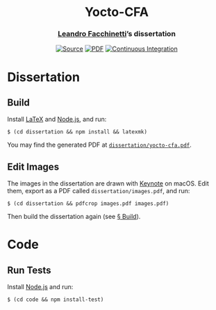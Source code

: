 <h1 align="center">Yocto-CFA</h1>
<h3 align="center"><a href="https://www.leafac.com">Leandro Facchinetti</a>’s dissertation</h3>
<p align="center">
<a href="https://github.com/leafac/yocto-cfa"><img alt="Source" src="https://img.shields.io/badge/Source---" /></a>
<a href="dissertation/yocto-cfa.pdf"><img alt="PDF" src="https://img.shields.io/badge/PDF---" /></a>
<a href="https://github.com/leafac/yocto-cfa/actions"><img alt="Continuous Integration" src="https://github.com/leafac/yocto-cfa/workflows/.github/workflows/main.yml/badge.svg" /></a>
</p>

# Dissertation

## Build

Install [LaTeX](https://www.latex-project.org) and [Node.js](https://nodejs.org/), and run:

```console
$ (cd dissertation && npm install && latexmk)
```

You may find the generated PDF at [`dissertation/yocto-cfa.pdf`](dissertation/yocto-cfa.pdf).

## Edit Images

The images in the dissertation are drawn with [Keynote](https://www.apple.com/keynote/) on macOS. Edit them, export as a PDF called `dissertation/images.pdf`, and run:

```console
$ (cd dissertation && pdfcrop images.pdf images.pdf)
```

Then build the dissertation again (see [§ Build](#build)).

# Code

## Run Tests

Install [Node.js](https://nodejs.org/) and run:

```console
$ (cd code && npm install-test)
```
